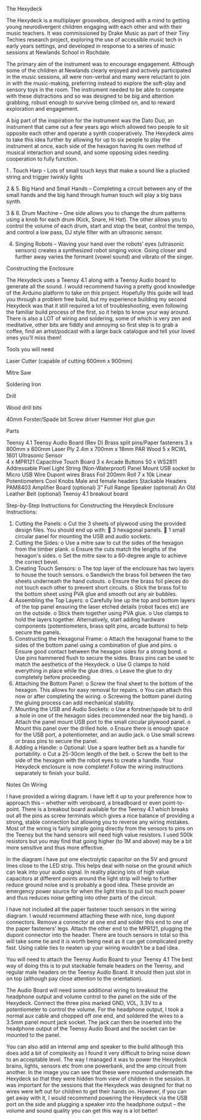 The Hexydeck
  

The Hexydeck is a multiplayer groovebox, designed with a mind to getting young neurodivergent children engaging with each other and with their music teachers. It was commissioned by Drake Music as part of their Tiny Techies research project, exploring the use of accessible music tech in early years settings, and developed in response to a series of music sessions at Newlands School in Rochdale. 

The primary aim of the instrument was to encourage engagement. Although some of the children at Newlands clearly enjoyed and actively participated in the music sessions, all were non-verbal and many were reluctant to join in with the music-making, preferring instead to explore the soft-play and sensory toys in the room. The instrument needed to be able to compete with these distractions and so was designed to be big and attention grabbing, robust enough to survive being climbed on, and to reward exploration and engagement.

A big part of the inspiration for the instrument was the Dato Duo, an instrument that came out a few years ago which allowed two people to sit opposite each other and operate a synth cooperatively. The Hexydeck aims to take this idea further by allowing for up to six people to play the instrument at once, each side of the hexagon having its own method of musical interaction and sound, and some opposing sides needing cooperation to fully function. 

1 . Touch Harp - Lots of small touch keys that make a sound like a plucked string and trigger twinkly lights

2 & 5. Big Hand and Small Hands – Completing a circuit between any of the small hands and the big hand through human touch will play a big bass synth.

3 & 6. Drum Machine – One side allows you to change the drum patterns using a knob for each drum (Kick, Snare, Hi Hat). The other allows you to control the volume of each drum, start and stop the beat, control the tempo, and control a low pass, DJ style filter with an ultrasonic sensor.

4. Singing Robots – Waving your hand over the robots’ eyes (ultrasonic sensors) creates a synthesized robot singing voice. Going closer and further away varies the formant (vowel sound) and vibrato of the singer.


Constructing the Enclosure

The Hexydeck uses a Teensy 4.1 along with a Teensy Audio board to generate all the sound. I would recommend having a pretty good knowledge of the Arduino platform to take on this project. Hopefully this guide will lead you through a problem free build, but my experience building my second Hexydeck was that it still required a lot of troubleshooting, even following the familiar build process of the first, so it helps to know your way around. There is also a LOT of wiring and soldering, some of which is very zen and meditative, other bits are fiddly and annoying so first step is to grab a coffee, find an artist/podcast with a large back catalogue and tell your loved ones you’ll miss them!


Tools you will need

Laser Cutter (capable of cutting 600mm x 900mm)

Mitre Saw

Soldering Iron

Drill

Wood drill bits

40mm Forster/Spade bit
Screw driver
Hammer
Hot glue gun

Parts

Teensy 4.1
Teensy Audio Board (Rev D)
Brass split pins/Paper fasteners
3 x 800mm x 600mm Laser Ply
2.4m x 700mm x 18mm PAR Wood 
5 x RCWL 1601 Ultrasonic Sensor 	
4 x MPR121 Capacitive Touch Board
3 x Arcade Buttons
50 x WS2811 Addressable Pixel Light String (Non-Waterproof)
Panel Mount USB socket to Micro USB
Wire
Dupont wires 
Brass Foil 200mm Roll
7 x 10k Linear Potentiometers
Cool Knobs
Male and female headers
Stackable Headers
PAM8403 Amplifier Board (optional)
3” Full Range Speaker (optional)
An Old Leather Belt (optional)
Teensy 4.1 breakout board

Step-by-Step Instructions for Constructing the Hexydeck Enclosure
Instructions:
1.	Cutting the Panels:
o	Cut the 3 sheets of plywood using the provided design files. You should end up with:
	3 hexagonal panels.
	1 small circular panel for mounting the USB and audio sockets.
2.	Cutting the Sides:
o	Use a mitre saw to cut the sides of the hexagon from the timber plank.
o	Ensure the cuts match the lengths of the hexagon's sides.
o	Set the mitre saw to a 60-degree angle to achieve the correct bevel.
3.	Creating Touch Sensors:
o	The top layer of the enclosure has two layers to house the touch sensors.
o	Sandwich the brass foil between the two sheets underneath the hand cutouts.
o	Ensure the brass foil pieces do not touch each other to prevent short circuits.
o	Stick the brass foil to the bottom sheet using PVA glue and smooth out any air bubbles.
4.	Assembling the Top Layers:
o	Carefully line up the top and bottom layers of the top panel ensuring the laser etched details (robot faces etc) are on the outside.
o	Stick them together using PVA glue.
o	Use clamps to hold the layers together. Alternatively, start adding hardware components (potentiometers, brass split pins, arcade buttons) to help secure the panels.
5.	Constructing the Hexagonal Frame:
o	Attach the hexagonal frame to the sides of the bottom panel using a combination of glue and pins.
o	Ensure good contact between the hexagon sides for a strong bond.
o	Use pins hammered flush to secure the sides. Brass pins can be used to match the aesthetics of the Hexydeck.
o	Use G clamps to hold everything in place while the glue dries.
o	Leave the glue to dry completely before proceeding.
6.	Attaching the Bottom Panel:
o	Screw the final sheet to the bottom of the hexagon. This allows for easy removal for repairs.
o	You can attach this now or after completing the wiring.
o	Screwing the bottom panel during the gluing process can add mechanical stability.
7.	Mounting the USB and Audio Sockets:
o	Use a forstner/spade bit to drill a hole in one of the hexagon sides (recommended near the big hand).
o	Attach the panel mount USB port to the small circular plywood panel.
o	Mount this panel over the drilled hole.
o	Ensure there is enough space for the USB port, a potentiometer, and an audio jack.
o	Use small screws or brass pins to secure the panel.
8.	Adding a Handle:
o	Optional: Use a spare leather belt as a handle for portability.
o	Cut a 25-30cm length of the belt.
o	Screw the belt to the side of the hexagon with the robot eyes to create a handle.
Your Hexydeck enclosure is now complete! Follow the wiring instructions separately to finish your build.

Notes On Wiring

I have provided a wiring diagram. I have left it up to your preference how to approach this – whether with veroboard, a breadboard or even point-to-point. There is a breakout board available for the Teensy 4.1 which breaks out all the pins as screw terminals which gives a nice balance of providing a strong, stable connection but allowing you to reverse any wiring mistakes. Most of the wiring is fairly simple going directly from the sensors to pins on the Teensy but the hand sensors will need high value resistors. I used 500k resistors but you may find that going higher (to 1M and above) may be a bit more sensitive and thus more effective.

In the diagram I have put one electrolytic capacitor on the 5V and ground lines close to the LED strip. This helps deal with noise on the ground which can leak into your audio signal. In reality placing lots of high value capacitors at different points around the light strip will help to further reduce ground noise and is probably a good idea. These provide an emergency power source for when the light tries to pull too much power and thus reduces noise getting into other parts of the circuit. 

I have not included all the paper fastener touch sensors in the wiring diagram. I would recommend attaching these with nice, long dupont connectors. Remove a connector at one end and solder this end to one of the paper fasteners’ legs. Attach the other end to the MPR121, plugging the dupont connector into the header. There are touch sensors in total so this will take some tie and it is worth being neat as it can get complicated pretty fast. Using cable ties to neaten up your wiring wouldn’t be a bad idea.

You will need to attach the Teensy Audio Board to your Teensy 4.1 The best way of doing this is to put stackable female headers on the Teensy, and regular male headers on the Teensy Audio Board. It should then just slot in on top (although pay close attention to the orientation).

The Audio Board will need some additional wiring to breakout the headphone output and volume control to the panel on the side of the Hexydeck. Connect the three pins marked GND, VOL, 3.3V to a potentiometer to control the volume. For the headphone output, I took a normal aux cable and chopped off one end, and soldered the wires to a 3.5mm panel mount jack socket. The jack can then be inserted into the headphone output of the Teensy Audio Board and the socket can be mounted to the panel.

You can also add an internal amp and speaker to the build although this does add a bit of complexity as I found it very difficult to bring noise down to an acceptable level. The way I managed it was to power the Hexydeck brains, lights, sensors etc from one powerbank, and the amp circuit from another. In the image you can see that these were mounted underneath the Hexydeck so that they were hidden from view of children in the session. It was important for the sessions that the Hexydeck was designed for that no wires were left out for children to get their hands on. However, if you can get away with it, I would recommend powering the Hexydeck via the USB port on the side and plugging a speaker into the headphone output – the volume and sound quality you can get this way is a lot better! 




 



